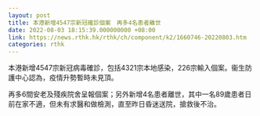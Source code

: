```yaml
---
layout: post
title: 本港新增4547宗新冠確診個案　再多4名患者離世
date: 2022-08-03 18:15:39.000000000 +08:00
link: https://news.rthk.hk/rthk/ch/component/k2/1660746-20220803.htm
categories: rthk
---
```


本港新增4547宗新冠病毒確診，包括4321宗本地感染，226宗輸入個案。衞生防護中心認為，疫情升勢暫時未見頂。

再多6間安老及殘疾院舍呈報個案；另外新增4名患者離世，其中一名89歲患者日前在家不適，但未有求醫和做檢測，直至昨日昏迷送院，搶救後不治。
